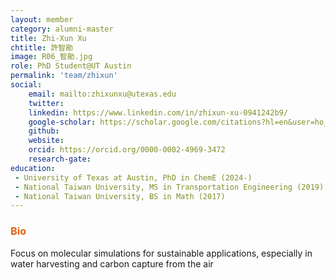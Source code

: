 ```yaml
---
layout: member
category: alumni-master
title: Zhi-Xun Xu
chtitle: 許智勛
image: R06_智勛.jpg
role: PhD Student@UT Austin
permalink: 'team/zhixun'
social:
    email: mailto:zhixunxu@utexas.edu
    twitter: 
    linkedin: https://www.linkedin.com/in/zhixun-xu-0941242b9/
    google-scholar: https://scholar.google.com/citations?hl=en&user=ho_1HwkAAAAJ
    github: 
    website: 
    orcid: https://orcid.org/0000-0002-4969-3472
    research-gate: 
education:
 - University of Texas at Austin, PhD in ChemE (2024-)
 - National Taiwan University, MS in Transportation Engineering (2019)
 - National Taiwan University, BS in Math (2017)
---
```

<h3 style="color: #e36414;">Bio</h3>
Focus on molecular simulations for sustainable applications, especially in water harvesting and carbon capture from the air
